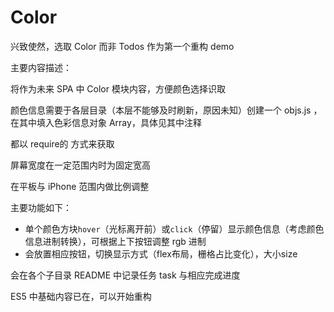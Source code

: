# Color
<p>兴致使然，选取 Color 而非 Todos 作为第一个重构 demo</p>
<p>主要内容描述：</p>
<p>将作为未来 SPA 中 Color 模块内容，方便颜色选择识取</p>
<p>颜色信息需要于各层目录（本层不能够及时刷新，原因未知）创建一个 objs.js ，在其中填入色彩信息对象 Array，具体见其中注释</p>
<p>都以 require的 方式来获取</p>
<p>屏幕宽度在一定范围内时为固定宽高</p>
<p>在平板与 iPhone 范围内做比例调整</p>

主要功能如下：
* 单个颜色方块<code>hover</code>（光标离开前）或<code>click</code>（停留）显示颜色信息（考虑颜色信息进制转换），可根据上下按钮调整 rgb 进制
* 会放置相应按钮，切换显示方式（flex布局，栅格占比变化），大小size

<p>会在各个子目录 README 中记录任务 task 与相应完成进度</p>
<p>ES5 中基础内容已在，可以开始重构</p>